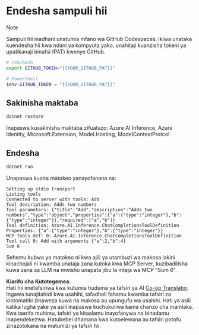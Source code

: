 <!--
CO_OP_TRANSLATOR_METADATA:
{
  "original_hash": "c40c54fa74ded9c223bc0ebfc8a2de7c",
  "translation_date": "2025-07-13T19:04:16+00:00",
  "source_file": "03-GettingStarted/03-llm-client/solution/dotnet/README.md",
  "language_code": "sw"
}
-->
# Endesha sampuli hii

> [!NOTE]
> Sampuli hii inadhani unatumia mfano wa GitHub Codespaces. Ikiwa unataka kuendesha hii kwa ndani ya kompyuta yako, unahitaji kuanzisha tokeni ya upatikanaji binafsi (PAT) kwenye GitHub.
>
> ```bash
> # zsh/bash
> export GITHUB_TOKEN="{{YOUR_GITHUB_PAT}}"
> ```
>
> ```powershell
> # PowerShell
> $env:GITHUB_TOKEN = "{{YOUR_GITHUB_PAT}}"
> ```

## Sakinisha maktaba

```sh
dotnet restore
```

Inapaswa kusakinisha maktaba zifuatazo: Azure AI Inference, Azure Identity, Microsoft.Extension, Model.Hosting, ModelContextProtcol 

## Endesha

```sh 
dotnet run
```

Unapaswa kuona matokeo yanayofanana na:

```text
Setting up stdio transport
Listing tools
Connected to server with tools: Add
Tool description: Adds two numbers
Tool parameters: {"title":"Add","description":"Adds two numbers","type":"object","properties":{"a":{"type":"integer"},"b":{"type":"integer"}},"required":["a","b"]}
Tool definition: Azure.AI.Inference.ChatCompletionsToolDefinition
Properties: {"a":{"type":"integer"},"b":{"type":"integer"}}
MCP Tools def: 0: Azure.AI.Inference.ChatCompletionsToolDefinition
Tool call 0: Add with arguments {"a":2,"b":4}
Sum 6
```

Sehemu kubwa ya matokeo ni kwa ajili ya utambuzi wa makosa lakini kinachojali ni kwamba unataja zana kutoka kwa MCP Server, kuzibadilisha kuwa zana za LLM na mwisho unapata jibu la mteja wa MCP "Sum 6".

**Kiarifu cha Kutotegemea**:  
Hati hii imetafsiriwa kwa kutumia huduma ya tafsiri ya AI [Co-op Translator](https://github.com/Azure/co-op-translator). Ingawa tunajitahidi kwa usahihi, tafadhali fahamu kwamba tafsiri za kiotomatiki zinaweza kuwa na makosa au upungufu wa usahihi. Hati ya asili katika lugha yake ya asili inapaswa kuchukuliwa kama chanzo cha mamlaka. Kwa taarifa muhimu, tafsiri ya kitaalamu inayofanywa na binadamu inapendekezwa. Hatubebei dhamana kwa kutoelewana au tafsiri potofu zinazotokana na matumizi ya tafsiri hii.